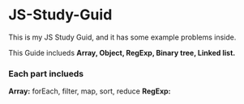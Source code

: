# JS-Study-Guid
This is my JS Study Guid, and it has some example problems inside.

This Guide inclueds <b> Array, Object, RegExp, Binary tree, Linked list.</b>

<h3>Each part inclueds</h3>
<b>Array:</b> forEach, filter, map, sort, reduce
<b>RegExp:</b>
